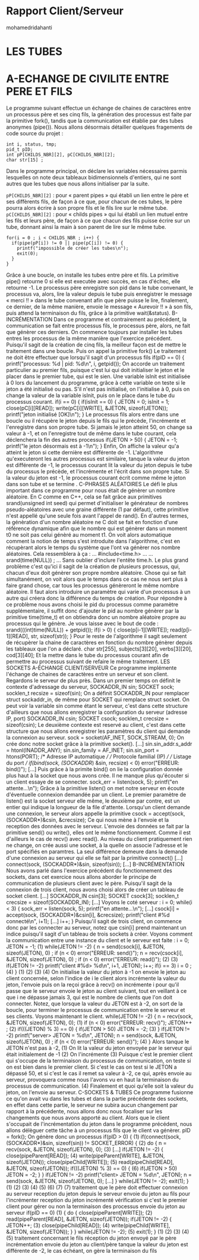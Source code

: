 # Rapport Client/Serveur
mohamedridahanti
# LES TUBES

# A-ECHANGE DE CIVILITE ENTRE PERE ET FILS

Le programme suivant effectue un échange de chaines de caractères entre un processus père et ses cinq
fils, la génération des processus est faite par la primitive fork(), tandis que la communication est établie
par des tubes anonymes (pipe()).
Nous allons désormais détailler quelques fragements de code source du projet :

    int i, status, tmp;
    pid_t pID;
    int pP[CHILDS_NBR][2], pC[CHILDS_NBR][2];
    char str[15] ;

Dans le programme principal, on déclare les variables nécessaires parmis lesquelles on note deux
tableaux bidimensionnels d'entiers, qui ne sont autres que les tubes que nous allons initialiser par la
suite.

`pP[CHILDS_NBR][2]` : pour « parent pipes » qui établi un lien entre le père et ses diffèrents fils, de
façon à ce que, pour chacun de ces tubes, le père pourra alors écrire à son propre fils et le fils lire sur le
même tube.
`pC[CHILDS_NBR][2]` : pour « childs pipes » qui lui établi un lien mutuel entre les fils et leurs père, de
façon à ce que chacun des fils puisse écrire sur un tube, donnant ainsi la main à son parent de lire sur le
même tube.

    for(i = 0 ; i < CHILDS_NBR ; i++) {
      if(pipe(pP[i]) != 0 || pipe(pC[i]) != 0) {
        printf("impossible de créer les tubes\n");
        exit(0);
      }
    }
    
Grâce à une boucle, on installe les tubes entre père et fils.
La primitive pipe() retourne 0 si elle est executée avec succès, en cas d'échec, elle retourne -1.
Le processus père enregistre son pid dans le tube convenant, le processus va, alors, lire la valeur depuis
le tube puis enregistrer le message « merci !! » dans le tube convenant afin que père puisse le lire,
finalement, ce dernier, de la même manière, envoie le message « Aurevoir !! » à son fils, puis attend la
terminaison du fils, grâce à la primitive wait(&status).
B-INCRÉMENTATION
Dans ce programme et contrairement au précédent, la communication se fait entre processus fils, le
processus père, alors, ne fait que génèrer ces derniers.
On commence toujours par installer les tubes entres les processus de la même manière que l'exercice
précédent.
Puisqu'il sagit de la création de cinq fils, la meilleur façon est de mettre le traitement dans une boucle.
Puis on appel la primitive fork()
Le traitement ne doit être effectuer que lorsqu'il sagit d'un processus fils
if(pID == 0) {
printf("processus: %d | pid: %d\n", i, getpid());
On accorde un traitement particulier au premier fils, puisque c'est lui qui doit initialiser le jeton et le
placer dans le premier tube, qui est le sien.
Une variable isInit est initialisée à 0 lors du lancement du programme, grâce à cette variable on teste si
le jeton a été initialisé ou pas.
S'il n'est pas initialisé, on l'initialise à 0, puis on change la valeur de la variable isInit, puis on le place
dans le tube du processus courant.
if(i == 0) {
if(isInit == 0) {
JETON = 0;
isInit = 1;
close(pC[i][READ]);
write(pC[i][WRITE], &JETON, sizeof(JETON));
printf("jeton initialisé [OK]\n");
}
Le processus fils alors entre dans une boucle ou il récupère le jeton depuis le fils qui le précède,
l'incrémente et l'enregistre dans son propre tube.
Si jamais le jeton atteint 50, on change sa valeur à -1, et on l'enregistre tout de même dans le tube
courant, cela déclenchera la fin des autres processus
if(JETON > 50) {
JETON = -1;
printf("le jeton désormais est à -1\n");
}
Enfin, On affiche la valeur qu'a atteint le jeton si cette dernière est différente de -1.
L'algorithme qu'executeront les autres processus est similaire, tanque la valeur du jeton est différente de
-1, le processus courant lit la valeur du jeton depuis le tube du processus le précède, et l'incrémente et
l'écrit dans son propre tube.
Si la valeur du jeton est -1, le processus courant écrit comme même le jeton dans son tube et se
termine .
C-PHRASES ALÉATOIRES
Le défi le plus important dans ce programme pour nous était de génèrer un nombre aléatoire.
En C comme en C++, cela se fait grâce aux primitives srand(unsigned int seed) qui permet d'initialiser
le générateur de nombres pseudo-aléatoires avec une graine différente (1 par défaut), cette primitive
n'est appellé qu'une seule fois avant l'appel de rand().
En d'autres termes, la génèration d'un nombre aléatoire ne C doit se fait en fonction d'une référence
dynamique afin que le nombre qui est génèrer dans un moment t0 ne soit pas celui génèré au moment
t1. On voit alors automatique comment la notion de temps s'est introduite dans l'algorithme, c'est en
récupèrant alors le temps du système que l'ont va génèrer nos nombre aléatoires. Cela ressemblera à
ça :
...
#include<time.h>
...
...
srand(time(NULL)) ;
...
Sans oublier d'inclure l'entête time.h.
Le plus grand problème c'est qu'ici il sagit de la création de plusieurs processus, qui, chacun d'eux doit
génèrer son propre nombre aléatoire. Chose qui se fait simultanément, on voit alors que le temps dans
ce cas ne nous sert plus à faire grand chose, car tous les processus génèreront le même nombre
aléatoire. Il faut alors introduire un paramètre qui varie d'un processus à un autre qui créera donc la
différence du temps de création.
Pour répondre à ce problème nous avons choisi le pid du processus comme paramètre supplémentaire,
il suffit donc d'ajouter le pid au nombre génèrer par la primitive time(time_t) et on obtiendra donc un
nombre aléatoire propre au processus qui le génère.
Je vous laisse avec le bout de code :
srand(((int)time(NULL)) + getpid());
if(i > 0) {
close(p[i-1][WRITE]);
read(p[i-1][READ], str, sizeof(str));
}
Pour le reste de l'algorithme il sagit seulement de récupèrer la chaine de caractères en fonction du
nombre génèrer depuis les tableaux que l'on a déclaré.
char str[255], subjects[3][20], verbs[3][20], cod[3][40];
Et la mettre dans le tube du processus courant afin de permettre au processus suivant de refaire le
même traitement.
LES SOCKETS
A-ÉCHANGE CLIENT/SERVEUR
Ce programme implémente l'échange de chaines de caractères entre un serveur et son client.
Regardons le serveur de plus près.
Dans un premier temps on définit le contexte d'adressage du serveur,
SOCKADDR_IN sin;
SOCKET sock;
socklen_t recsize = sizeof(sin);
On a définit SOCKADDR_IN pour remplacer struct sockaddr_in, de même pour SOCKET qui remplace
struct socket.
On peut voir la variable sin comme étant le serveur, c'est dans cette structure d'ailleurs que nous allons
enregistrer la configuration du serveur (adresse IP, port)
SOCKADDR_IN csin;
SOCKET csock;
socklen_t crecsize = sizeof(csin);
Le deuxième contexte est reservé au client, c'est dans cette structure que nous allons enregistrer les
paramètres du client qui demande la connexion au serveur.
sock = socket(AF_INET, SOCK_STREAM, 0);
On crée donc notre socket grâce à la primitive socket().
[...]
sin.sin_addr.s_addr = htonl(INADDR_ANY);
sin.sin_family = AF_INET;
sin.sin_port = htons(PORT);
/* Adresse IP automatique */
/* Protocole familial (IP) */
/* Listage du port */
if(bind(sock, (SOCKADDR*) &sin, recsize) < 0) error("ERREUR: bind()");
[...]
Puis grâce à la primite bind() on lie la configuration donnée plus haut à la socket que nous avons crée.
Il ne manque plus qu'écouter si un client essaye de se connecter.
sock_err = listen(sock, 5);
printf("en attente...\n");
Grâce à la primitive listen() on met notre serveur en écoute d'éventuelle connexion demandée par un
client. Le premier paramètre de listen() est la socket serveur elle même, le deuxième par contre, est un
entier qui indique la longueur de la file d'attente.
Lorsqu'un client demande une connexion, le serveur alors appelle la primitive
csock = accept(sock, (SOCKADDR*)&csin, &crecsize);
Ce qui nous mène à l'envoie et la reception des données avec le serveur.
L'envoie des données se fait par la primitive send() ou write(), elles ont le même fonctionnement.
Comme il est d'ailleurs le cas de recv() avec read().
Au niveau du client pratiquement rien ne change, on crée aussi une socket, à la quelle on associe
l'adresse et le port spécifiés en paramtres. La seul différence demeure dans la demande d'une connexion
au serveur qui elle se fait par la primitive connect()
[...]
connect(sock, (SOCKADDR*)&sin, sizeof(sin));
[...]
B-INCRÉMENTATION
Nous avons parlé dans l'exercice précédent du fonctionnement des sockets, dans cet exercice nous
allons aborder le principe de communication de plusieurs client avec le père.
Puisqu'il sagit de la connexion de trois client, nous avons choisi alors de créer un tableau de socket
client.
[...]
SOCKADDR_IN csin[3];
SOCKET csock[3];
socklen_t crecsize = sizeof(SOCKADDR_IN);
[...]
Voyons le coté serveur :
i = 0;
while(i < 3) {
sock_err = listen(sock, 5);
printf("en attente...\n");
[...]
csock[i] = accept(sock, (SOCKADDR*)&csin[i], &crecsize);
printf("client #%d connecté\n", i+1);
[...]
i++;
}
Puisqu'il sagit de trois client, on commence donc par les connecter au serveur, notez que csin[i] prend
maintenant un indice puisqu'il sagit d'un tableau de trois sockets à créer.
Voyons comment la communication entre une instance du client et le serveur est faite :
i = 0;
JETON = -1; (1)
while(JETON != -2) {
n = send(csock[i], &JETON, sizeof(JETON), 0) ;
if (n < 0) error("ERREUR: send()");
n = recv(csock[i], &JETON, sizeof(JETON), 0) ;
if (n < 0) error("ERREUR: read()");
(2)
(3)
if(JETON != -2) printf("client #%d> %d\n", i+1, JETON);
i++;
if(i == 3) i = 0 ; (4)
}
(1)
(2)
(3)
(4)
On initialise la valeur du jeton à -1
on envoie le jeton au client concernée, selon l'indice de i
le client alors incrémente la valeur du jeton, l'envoie puis on la reçoi grâce à recv()
on incrémente i pour qu'il passe que le serveur envoie le jeton au client suivant, tout en veillant
à ce que i ne dépasse jamais 3, qui est le nombre de clients que l'on doit connecter.
Notez, que lorsque la valeur du JETON est à -2, on sort de la boucle, pour terminer le processus de
communication entre le serveur et ses clients.
Voyons maintenant le client.
while(JETON != -2) {
n = recv(sock, &JETON, sizeof(JETON), 0); (1)
if (n < 0) error("ERREUR: recv()");
JETON++ ; (2)
if(((JETON) % 3) == 0) {
if(JETON > 50) JETON = -2; (3)
}
if(JETON != -2) printf("server> JETON = %d\n", JETON);
n = send(sock, &JETON, sizeof(JETON), 0) ;
if (n < 0) error("ERREUR: send()");
(4)
}
Alors tanque le JETON n'est pas à -2,
(1) On lit la valeur du jeton envoyée par le serveur qui était initialement de -1
(2) On l'incrémente
(3) Puisque c'est le premier client qui s'occupe de la terminaison du processus de communication,
on teste si on est bien dans le premier client. Si c'est le cas on test si le JETON a dépassé 50, et
si c'est le cas il remet sa valeur à -2, ce qui, après envoie au serveur, provoquera comme nous
l'avons vu en haut la terminaison du processus de communication.
(4) Finalement et quoi qu'elle soit la valeur du jeton, on l'envoie au serveur.
C-SOCKETS & TUBES
Ce programme fusionne ce qu'on avait vu dans les tubes et dans la partie précédente des sockets, en
effet dans cette partie, le serveur ne subira aucun changement par rapport à la précédente, nous allons
donc nous focaliser sur les changements que nous avons apporté au client.
Alors que le client s'occupait de l'incrémentation du jeton dans le programme précédent, nous allons
délèguer cette tâche à un processus fils que le client va génèrer.
pID = fork();
On génère donc un processus
if(pID > 0) { (1)
if(connect(sock, (SOCKADDR*)&sin, sizeof(sin)) != SOCKET_ERROR) { (2)
do {
n = recv(sock, &JETON, sizeof(JETON), 0); (3)
[...]
if(JETON != -2) {
close(pipeParent[READ]); (4)
write(pipeParent[WRITE], &JETON, sizeof(JETON));
close(pipeChild[WRITE]); (5)
read(pipeChild[READ], &JETON, sizeof(JETON));
if(((JETON) % 3) == 0) { (6)
if(JETON > 50) JETON = -2;
}
}
if(JETON != -2) printf("client> JETON = %d\n", JETON);
n = send(sock, &JETON, sizeof(JETON), 0);
[...]
} while(JETON != -2);
exit(1);
}
(1)
(2)
(3)
(4)
(5)
(6)
(7)
(7)
traitement que le père doit effectuer
connexion au serveur
reception du jeton depuis le serveur
envoie du jeton au fils pour l'incrémenter
reception du jeton incrémenté
vérification si c'est le premier client pour gérer ou non la terminaison des processus
envoie du jeton au serveur
if(pID == 0) (1) {
do {
close(pipeParent[WRITE]); (2)
read(pipeParent[READ], &JETON, sizeof(JETON));
if(JETON != -2) {
JETON++; (3)
close(pipeChild[READ]); (4)
write(pipeChild[WRITE], &JETON, sizeof(JETON));
}
} while(JETON != -2); (5)
exit(1);
}
(1)
(2)
(3)
(4)
(5)
traitement concernant le fils
réception du jeton envoyé par le père
incrémentation
envoie du jeton au client/père
tanque la valeur du jeton est différente de -2, le cas échéant, on gère la terminaison du fils

